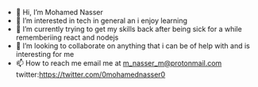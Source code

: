 - 👋 Hi, I’m Mohamed Nasser
- 👀 I’m interested in tech in general an i enjoy learning
- 🌱 I’m currently trying to get my skills back after being sick for a while rememberiing react and nodejs
- 💞️ I’m looking to collaborate on anything that i can be of help with and is interesting for me 
- 📫 How to reach me email me at m_nasser_m@protonmail.com twitter:https://twitter.com/0mohamednasser0


